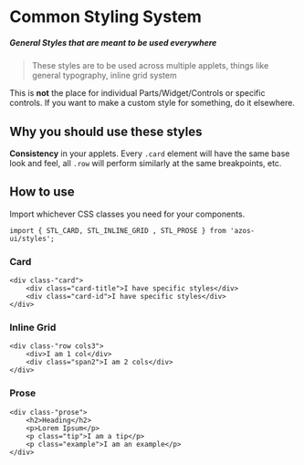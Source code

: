 # Common Styling System
##### *General Styles that are meant to be used everywhere*


> These styles are to be used across multiple applets, things like general typography, inline grid system

This is **not** the place for individual Parts/Widget/Controls or specific controls. If you want to make a custom style for something, do it elsewhere.


## Why you should use these styles
**Consistency** in your applets. Every `.card` element will have the same base look and feel, all `.row` will perform similarly at the same breakpoints, etc.


## How to use
Import whichever CSS classes you need for your components.
```
import { STL_CARD, STL_INLINE_GRID , STL_PROSE } from 'azos-ui/styles';
```


### Card
```
<div class-"card">
    <div class="card-title">I have specific styles</div>
    <div class="card-id">I have specific styles</div>
</div>
```

### Inline Grid
```
<div class-"row cols3">
    <div>I am 1 col</div>
    <div class="span2">I am 2 cols</div>
</div>
```

### Prose
```
<div class-"prose">
    <h2>Heading</h2>
    <p>Lorem Ipsum</p>
    <p class="tip">I am a tip</p>
    <p class="example">I am an example</p>
</div>
```

